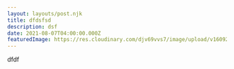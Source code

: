 ```yaml
---
layout: layouts/post.njk
title: dfdsfsd
description: dsf
date: 2021-08-07T04:00:00.000Z
featuredImage: https://res.cloudinary.com/djv69vvs7/image/upload/v1609222676/interiordesign/bench-accounting-nvzvOPQW0gc-unsplash-1_yeyrs3.jpg
---
```

dfdf